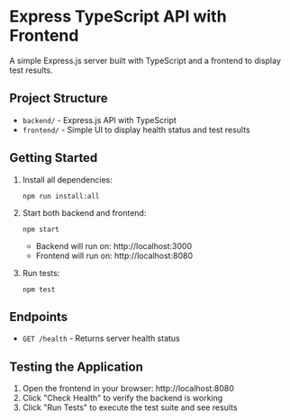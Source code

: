 # Express TypeScript API with Frontend

A simple Express.js server built with TypeScript and a frontend to display test results.

## Project Structure

- `backend/` - Express.js API with TypeScript
- `frontend/` - Simple UI to display health status and test results

## Getting Started

1. Install all dependencies:
   ```
   npm run install:all
   ```

2. Start both backend and frontend:
   ```
   npm start
   ```

   - Backend will run on: http://localhost:3000
   - Frontend will run on: http://localhost:8080

3. Run tests:
   ```
   npm test
   ```

## Endpoints

- `GET /health` - Returns server health status

## Testing the Application

1. Open the frontend in your browser: http://localhost:8080
2. Click "Check Health" to verify the backend is working
3. Click "Run Tests" to execute the test suite and see results

